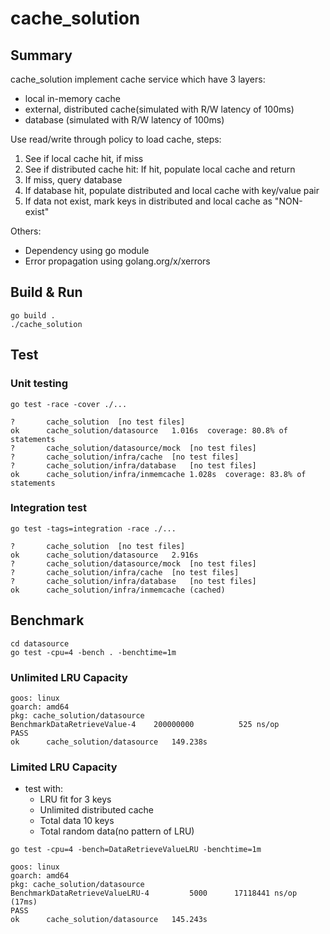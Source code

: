 # cache_solution

## Summary

cache_solution implement cache service which have 3 layers:

*  local in-memory cache
*  external, distributed cache(simulated with R/W latency of 100ms)
*  database (simulated with R/W latency of 100ms)

Use read/write through policy to load cache, steps:

1. See if local cache hit, if miss
2. See if distributed cache hit: If hit, populate local cache and return
3. If miss, query database
4. If database hit, populate distributed and local cache with key/value pair
5. If data not exist, mark keys in distributed and local cache as "NON-exist"

Others:
*  Dependency using go module
*  Error propagation using golang.org/x/xerrors

## Build & Run

```shell
go build .
./cache_solution
```

## Test

### Unit testing

```shell
go test -race -cover ./...
```

```
?   	cache_solution	[no test files]
ok  	cache_solution/datasource	1.016s	coverage: 80.8% of statements
?   	cache_solution/datasource/mock	[no test files]
?   	cache_solution/infra/cache	[no test files]
?   	cache_solution/infra/database	[no test files]
ok  	cache_solution/infra/inmemcache	1.028s	coverage: 83.8% of statements
```

### Integration test

```shell
go test -tags=integration -race ./...
```

```
?   	cache_solution	[no test files]
ok  	cache_solution/datasource	2.916s
?   	cache_solution/datasource/mock	[no test files]
?   	cache_solution/infra/cache	[no test files]
?   	cache_solution/infra/database	[no test files]
ok  	cache_solution/infra/inmemcache	(cached)
```

## Benchmark

```shell
cd datasource
go test -cpu=4 -bench . -benchtime=1m
```

### Unlimited LRU Capacity

```
goos: linux
goarch: amd64
pkg: cache_solution/datasource
BenchmarkDataRetrieveValue-4   	200000000	       525 ns/op
PASS
ok  	cache_solution/datasource	149.238s
```

### Limited LRU Capacity

* test with: 
  +  LRU fit for 3 keys
  +  Unlimited distributed cache
  +  Total data 10 keys
  +  Total random data(no pattern of LRU)
  
```golang
go test -cpu=4 -bench=DataRetrieveValueLRU -benchtime=1m
```

```
goos: linux
goarch: amd64
pkg: cache_solution/datasource
BenchmarkDataRetrieveValueLRU-4   	    5000	  17118441 ns/op (17ms)
PASS
ok  	cache_solution/datasource	145.243s
```